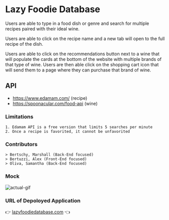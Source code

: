 # Lazy Foodie Database
Users are able to type in a food dish or genre and search for multiple recipes paired with their ideal wine. 

Users are able to click on the recipe name and a new tab will open to the full recipe of the dish. 

Users are able to click on the recommendations button next to a wine that will populate the cards at the bottom of the website with multiple brands of that type of wine. Users are then able click on the shopping cart icon that will send them to a page where they can purchase that brand of wine. 

## API 
- https://www.edamam.com/ (recipe)
- https://spoonacular.com/food-api (wine)

### Limitations

```
1. Edamam API is a free version that limits 5 searches per minute
2. Once a recipe is favorited, it cannot be unfavorited
```

### Contributors
```
> Bertschy, Marshall (Back-End focused) 
> Bertuzzi, Alex (Front-End focused)
> Oliva, Samantha (Back-End focused) 

```

### Mock

![actual-gif](./assets/lazy-foodie-demo.gif)

### URL of Depoloyed Application

:point_right:  [lazyfoodiedatabase.com](https://marshallb98.github.io/RnRSearch/) :point_left: